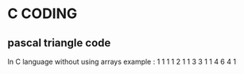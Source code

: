 # C CODING
## pascal triangle code

 In C language without using arrays
 example :
        1
      1   1
    1   2    1
  1   3    3    1
1   4    6    4    1
